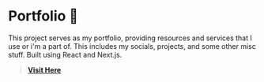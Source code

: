 # Portfolio 📁
This project serves as my portfolio, providing resources and services that I use or i'm a part of. This includes my socials, projects, and some other misc stuff. Built using React and Next.js.
> [**Visit Here**](https://rh3t.dev)
